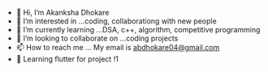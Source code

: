 - 👋 Hi, I’m Akanksha Dhokare
- 👀 I’m interested in ...coding, collaborationg with new people
- 🌱 I’m currently learning ...DSA, c++, algorithm, competitive programming
- 💞️ I’m looking to collaborate on ...coding projects
- 📫 How to reach me ... My email is abdhokare04@gmail.com
- 🌱 Learning flutter for project !1

<!---
Anadhokare/Anadhokare is a ✨ special ✨ repository because its `README.md` (this file) appears on your GitHub profile.
You can click the Preview link to take a look at your changes.
--->
